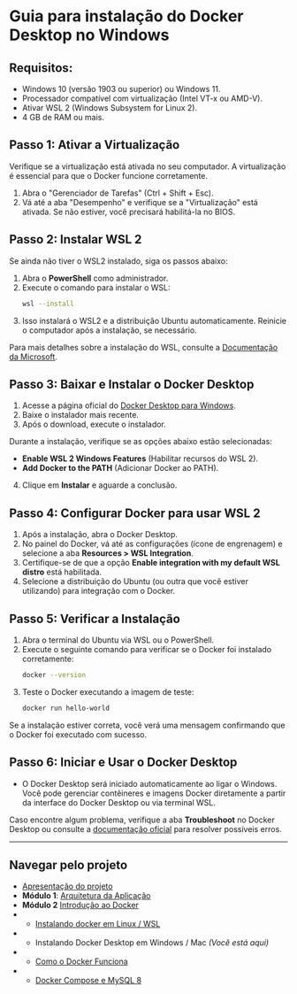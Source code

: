 # **Guia para instalação do Docker Desktop no Windows**

## **Requisitos:**
- Windows 10 (versão 1903 ou superior) ou Windows 11.
- Processador compatível com virtualização (Intel VT-x ou AMD-V).
- Ativar WSL 2 (Windows Subsystem for Linux 2).
- 4 GB de RAM ou mais.

## **Passo 1: Ativar a Virtualização**
Verifique se a virtualização está ativada no seu computador. A virtualização é essencial para que o Docker funcione corretamente.

1. Abra o "Gerenciador de Tarefas" (Ctrl + Shift + Esc).
2. Vá até a aba "Desempenho" e verifique se a "Virtualização" está ativada. Se não estiver, você precisará habilitá-la no BIOS.

## **Passo 2: Instalar WSL 2**
Se ainda não tiver o WSL2 instalado, siga os passos abaixo:

1. Abra o **PowerShell** como administrador.
2. Execute o comando para instalar o WSL:
   ```bash
   wsl --install
   ```
3. Isso instalará o WSL2 e a distribuição Ubuntu automaticamente. Reinicie o computador após a instalação, se necessário.

Para mais detalhes sobre a instalação do WSL, consulte a [Documentação da Microsoft](https://learn.microsoft.com/pt-br/windows/wsl/install).

## **Passo 3: Baixar e Instalar o Docker Desktop**
1. Acesse a página oficial do [Docker Desktop para Windows](https://www.docker.com/products/docker-desktop/).
2. Baixe o instalador mais recente.
3. Após o download, execute o instalador.

Durante a instalação, verifique se as opções abaixo estão selecionadas:
- **Enable WSL 2 Windows Features** (Habilitar recursos do WSL 2).
- **Add Docker to the PATH** (Adicionar Docker ao PATH).

4. Clique em **Instalar** e aguarde a conclusão.

## **Passo 4: Configurar Docker para usar WSL 2**
1. Após a instalação, abra o Docker Desktop.
2. No painel do Docker, vá até as configurações (ícone de engrenagem) e selecione a aba **Resources > WSL Integration**.
3. Certifique-se de que a opção **Enable integration with my default WSL distro** está habilitada.
4. Selecione a distribuição do Ubuntu (ou outra que você estiver utilizando) para integração com o Docker.

## **Passo 5: Verificar a Instalação**
1. Abra o terminal do Ubuntu via WSL ou o PowerShell.
2. Execute o seguinte comando para verificar se o Docker foi instalado corretamente:
   ```bash
   docker --version
   ```
3. Teste o Docker executando a imagem de teste:
   ```bash
   docker run hello-world
   ```

Se a instalação estiver correta, você verá uma mensagem confirmando que o Docker foi executado com sucesso.

## **Passo 6: Iniciar e Usar o Docker Desktop**
- O Docker Desktop será iniciado automaticamente ao ligar o Windows. Você pode gerenciar contêineres e imagens Docker diretamente a partir da interface do Docker Desktop ou via terminal WSL.

Caso encontre algum problema, verifique a aba **Troubleshoot** no Docker Desktop ou consulte a [documentação oficial](https://docs.docker.com/desktop/windows/troubleshoot/) para resolver possíveis erros.


---

## Navegar pelo projeto
- [Apresentação do projeto](../README.md)
- **Módulo 1**: [Arquitetura da Aplicação](../dia1/README.md)
- **Módulo 2** [Introdução ao Docker](./README.md)
- - [Instalando docker em Linux / WSL](./1-instalar-wsl-e-docker.md)
- - Instalando Docker Desktop em Windows / Mac *(Você está aqui)*
- - [Como o Docker Funciona](./2-como-docker-funciona.md)
- - [Docker Compose e MySQL 8](./3-docker-compose-e-mysql.md)